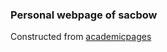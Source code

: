 ### Personal webpage of sacbow

Constructed from [academicpages](https://github.com/academicpages/academicpages.github.io)